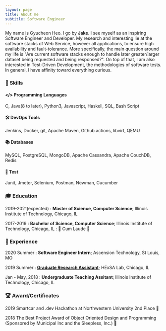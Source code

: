 ```yaml
---
layout: page
title: About me
subtitle: Software Engineer 
---
```


My name is Gyucheon Heo. I go by **Jake**. I see myself as an inspiring Software Engineer and Developer.
My research and interesting lie at the software stacks of Web Service, however all applications, to ensure high availability and fault-tolerance. More specifically, the main question around my life is "Are current software stacks enough to handle later greater/larger dataset being requested and being responsed?". On top of that, I am also interested in Test-Driven Development, the methodologies of software tests. In general, I have affinity toward everything curious.

### 💪 Skills

#### </> Programming Languages
C, Java(8 to later), Python3, Javascript, Haskell, SQL, Bash Script

#### 🛠 DevOps Tools
Jenkins, Docker, git, Apache Maven, Github actions, libvirt, QEMU

#### 📚 Databases
MySQL, PostgreSQL, MongoDB, Apache Cassandra, Apache CouchDB, Redis

#### 🧪 Test 
Junit, Jmeter, Selenium, Postman, Newman, Cucumber

### 🎓 Education

2019-2021(expected)
: **Master of Science, Computer Science**; Illinois Institute of Technology, Chicago, IL

2017-2019
: **Bachelor of Science, Computer Science**; Illinois Institute of Technology, Chicago, IL
: 🥉 Cum Laude 🥉

### 💼 Experience

2020 Summer
: **Software Engineer Intern**; Ascension Technology, St Louis, MO

2019 Summer
: **[Graduate Research Assistant](https://www.halek.co/authors/gyucheon-heo/)**; HExSA Lab, Chicago, IL

Jan - May, 2018
: **Undergraduate Teaching Assitant**; Illinois Institute of Technology, Chicago, IL

### 🏆 Award/Certificates

2019 Smartcar and .dev Hackathon at Northwestern University 2nd Place 🥈

2018 The Best Project Award of Object Oriented Design and Programming (Sponsored by Municipal Inc and the Sleepless, Inc.) 🏅


